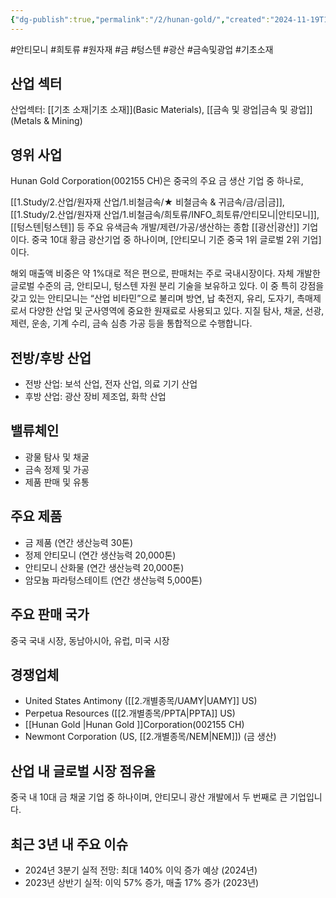 ```yaml
---
{"dg-publish":true,"permalink":"/2/hunan-gold/","created":"2024-11-19T16:24:36.292+09:00","updated":"2025-07-29T21:37:04.746+09:00"}
---
```


#안티모니 #희토류 #원자재 #금 #텅스텐 #광산 #금속및광업 #기초소재 


## 산업 섹터

산업섹터: [[기초 소재\|기초 소재]](Basic Materials), [[금속 및 광업\|금속 및 광업]](Metals & Mining)

## 영위 사업

Hunan Gold Corporation(002155 CH)은 중국의 주요 금 생산 기업 중 하나로, 

[[1.Study/2.산업/원자재 산업/1.비철금속/★ 비철금속 & 귀금속/금/금\|금]], [[1.Study/2.산업/원자재 산업/1.비철금속/희토류/INFO_희토류/안티모니\|안티모니]], [[텅스텐\|텅스텐]] 등 주요 유색금속 개발/제련/가공/생산하는 종합 [[광산\|광산]] 기업이다. 중국 10대 황금 광산기업 중 하나이며, [안티모니 기준 중국 1위 글로벌 2위 기업]이다. 

해외 매출액 비중은 약 1%대로 적은 편으로, 판매처는 주로 국내시장이다. 자체 개발한 글로벌 수준의 금, 안티모니, 텅스텐 자원 분리 기술을 보유하고 있다. 이 중 특히 강점을 갖고 있는 안티모니는 “산업 비타민”으로 불리며 방연, 납 축전지, 유리, 도자기, 촉매제로서 다양한 산업 및 군사영역에 중요한 원재료로 사용되고 있다. 지질 탐사, 채굴, 선광, 제련, 운송, 기계 수리, 금속 심층 가공 등을 통합적으로 수행합니다.


## 전방/후방 산업

- 전방 산업: 보석 산업, 전자 산업, 의료 기기 산업
- 후방 산업: 광산 장비 제조업, 화학 산업

## 밸류체인

- 광물 탐사 및 채굴
- 금속 정제 및 가공
- 제품 판매 및 유통

## 주요 제품

- 금 제품 (연간 생산능력 30톤)
- 정제 안티모니 (연간 생산능력 20,000톤)
- 안티모니 산화물 (연간 생산능력 20,000톤)
- 암모늄 파라텅스테이트 (연간 생산능력 5,000톤)

## 주요 판매 국가

중국 국내 시장, 동남아시아, 유럽, 미국 시장

## 경쟁업체

- United States Antimony ([[2.개별종목/UAMY\|UAMY]] US)
- Perpetua Resources ([[2.개별종목/PPTA\|PPTA]] US)
- [[Hunan Gold \|Hunan Gold ]]Corporation(002155 CH)
- Newmont Corporation (US, [[2.개별종목/NEM\|NEM]]) (금 생산)

## 산업 내 글로벌 시장 점유율

중국 내 10대 금 채굴 기업 중 하나이며, 안티모니 광산 개발에서 두 번째로 큰 기업입니다.

## 최근 3년 내 주요 이슈

- 2024년 3분기 실적 전망: 최대 140% 이익 증가 예상 (2024년)
- 2023년 상반기 실적: 이익 57% 증가, 매출 17% 증가 (2023년)